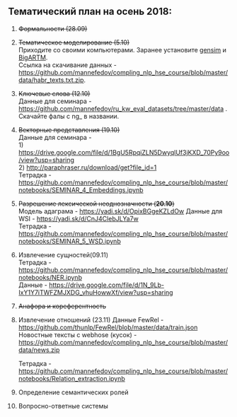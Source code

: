 ## Тематический план на осень 2018:

1. ~~Формальности (28.09)~~

2. ~~Тематическое моделирование (5.10)~~  
        Приходите со своими компьютерами. Заранее установите [gensim](https://github.com/RaRe-Technologies/gensim) и [BigARTM](https://github.com/bigartm/bigartm).  
        Ссылка на скачивание данных - <https://github.com/mannefedov/compling_nlp_hse_course/blob/master/data/habr_texts.txt.zip>.  

3. ~~Ключевые слова (12.10)~~  
        Данные для семинара - <https://github.com/mannefedov/ru_kw_eval_datasets/tree/master/data> . Скачайте фалы с ng_ в названии.

4.  ~~Векторные представления (19.10)~~  
        Данные для семинара -  
        1) <https://drive.google.com/file/d/1BgU5RpqiZLN5DwyqlUf3jKXD_70Py9oo/view?usp=sharing>  
        2) <http://paraphraser.ru/download/get?file_id=1>  
        Тетрадка - <https://github.com/mannefedov/compling_nlp_hse_course/blob/master/notebooks/SEMINAR_4_Embeddings.ipynb>
        
        
               

5. ~~Разрешение лексической неоднозначности (**20.10**)~~  
        Модель адаграма - <https://yadi.sk/d/OpixBGgeKZLdOw>
        Данные для WSI - <https://yadi.sk/d/CnJ4ClebJLYa7w>  
        Тетрадка - <https://github.com/mannefedov/compling_nlp_hse_course/blob/master/notebooks/SEMINAR_5_WSD.ipynb>
        
        

6. Извлечение сущностей(09.11)  
        Тетрадка - <https://github.com/mannefedov/compling_nlp_hse_course/blob/master/notebooks/NER.ipynb>  
        Данные - <https://drive.google.com/file/d/1N_9Lb-IxY1Y7iTWFZMJXDG_vhuHowwXf/view?usp=sharing>
        

7. ~~Анафора и кореферентность~~

8. Извлечение отношений (23.11)
   Данные FewRel - <https://github.com/thunlp/FewRel/blob/master/data/train.json>  
   Новостные тексты с webhose (кусок) - <https://github.com/mannefedov/compling_nlp_hse_course/blob/master/data/news.zip>  
   
   Тетрадка - <https://github.com/mannefedov/compling_nlp_hse_course/blob/master/notebooks/Relation_extraction.ipynb>
   

9. Определение семантических ролей

10. Вопросно-ответные системы
